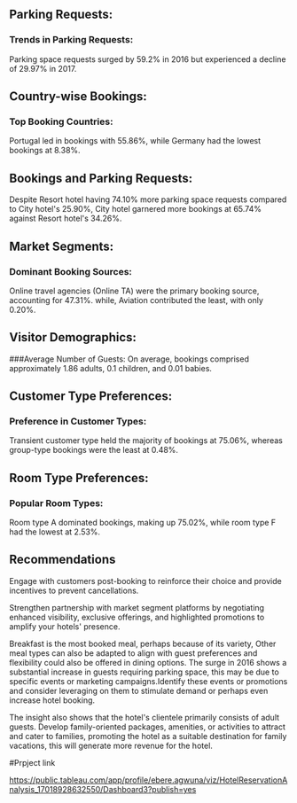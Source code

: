 


## Parking Requests:
### Trends in Parking Requests:

Parking space requests surged by 59.2% in 2016 but experienced a decline of 29.97% in 2017.

## Country-wise Bookings:
### Top Booking Countries:
Portugal led in bookings with 55.86%, while Germany had the lowest bookings at 8.38%.

## Bookings and Parking Requests:

Despite Resort hotel having 74.10% more parking space requests compared to City hotel's 25.90%, City hotel garnered more bookings at 65.74% against Resort hotel's 34.26%.

## Market Segments:
### Dominant Booking Sources:
Online travel agencies (Online TA) were the primary booking source, accounting for 47.31%. while, Aviation contributed the least, with only 0.20%.

## Visitor Demographics:
###Average Number of Guests:
On average, bookings comprised approximately 1.86 adults, 0.1 children, and 0.01 babies.

## Customer Type Preferences:
### Preference in Customer Types:
Transient customer type held the majority of bookings at 75.06%, whereas group-type bookings were the least at 0.48%.

## Room Type Preferences:
### Popular Room Types:
Room type A dominated bookings, making up 75.02%, while room type F had the lowest at 2.53%.

## Recommendations

Engage with customers post-booking to reinforce their choice and provide incentives to prevent cancellations.

Strengthen partnership with market segment platforms by negotiating enhanced visibility, exclusive offerings, and highlighted promotions to amplify your hotels' presence.

Breakfast is the most booked meal, perhaps because of its variety, Other meal types can also be adapted to align with guest preferences and flexibility could also be offered in dining options.
The surge in 2016 shows a substantial increase in guests requiring parking space, this may be  due to specific events or marketing campaigns.Identify these events or promotions and consider leveraging on them to stimulate demand or perhaps even increase hotel booking.

The insight also shows that the hotel's clientele primarily consists of adult guests. Develop family-oriented packages, amenities, or activities to attract and cater to families, promoting the hotel as a suitable destination for family vacations, this will generate more revenue for the hotel.

#Prpject link

https://public.tableau.com/app/profile/ebere.agwuna/viz/HotelReservationAnalysis_17018928632550/Dashboard3?publish=yes




















